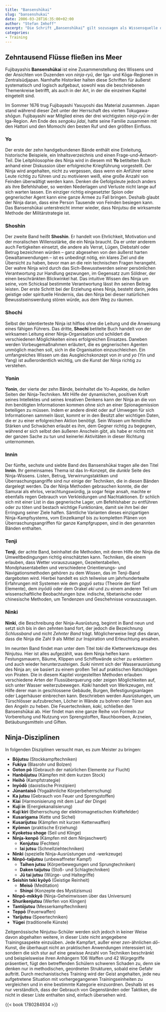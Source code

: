 ```yaml
---
title: "Bansenshūkai"
slug: "bansenshukai"
date: 2006-03-28T16:35:00+02:00
author: "Stefan Imhoff"
excerpt: "Die Schrift „Bansenshūkai“ gilt sozusagen als Wissensquelle der ninja. In den zehn Bänden wird ein guter Querschnitt durch alle Trainingsbereiche der ninja geboten, von Techniken über Strategie und Taktik bis hin zu Führung einer ninja-Organisation."
categories:
- Training
---
```


## Zehntausend Flüsse fließen ins Meer

Fujibayashis **Bansenshūkai** ist eine Zusammenstellung des Wissens und der Ansichten von Duzenden von *ninja-ryū*, der Iga- und Kōga-Regionen in Zentralsüdjapan. Namhafte Historiker halten diese Schriften für äußerst systematisch und logisch aufgebaut, sowohl was die beschriebenen Themenkreise betrifft, als auch in der Art, in der die einzelnen Kapitel eingeteilt sind.

Im Sommer 1676 trug Fujibayashi Yasuyoshi das Material zusammen. Japan stand während dieser Zeit unter der Herrschaft des vierten Tokugawa-*shōgun*. Fujibayashi war Mitglied eines der drei wichtigsten *ninja-ryū* in der Iga-Region. Am Ende des *sengoku jidai*, hatte seine Familie zusammen mit den Hattori und den Momochi den besten Ruf und den größten Einfluss.


### Yo

Der erste der zehn handgebundenen Bände enthält eine Einleitung, historische Beispiele, ein Inhaltsverzeichnis und einen Frage-und-Antwort-Teil. Die Leitphilosophie des Ninja wird in diesem mit **Yo** betitelten Buch anhand einer Diskussion über erfolgreiche Kriegführung vorgestellt. Der Ninja wird angehalten, nicht zu vergessen, dass wenn ein Anführer seine Leute richtig zu führen und zu motivieren weiß, eine große Anzahl von Feinden überwältigt werden kann. Denken die Gefolgsleute jedoch anders als ihre Befehlshaber, so werden Niederlagen und Verluste nicht lange auf sich warten lassen. Ein einziger richtig eingesetzter Spion oder gegnerischer Agent kann eine ganze Armee zu Fall bringen. Deshalb glaubt der Ninja daran, dass eine Person Tausende von Feinden besiegen kann. Das Bansenshūkai unterstreicht immer wieder, dass Ninjutsu die wirksamste Methode der Militärstrategie ist.


### Shoshin

Der zweite Band heißt **Shoshin**. Er handelt von Ehrlichkeit, Motivation und der moralischen Willensstärke, die ein Ninja braucht. Da er unter anderem auch Fertigkeiten einsetzt, die andere als Verrat, Lügen, Diebstahl oder Betrug bezeichnen würden – ganz abgesehen von den äußerst harten Gewaltanwendungen – ist es unbedingt nötig, ein klares Ziel und die Übersicht zu haben, bevor man an die rein technischen Fragen herangeht. Der wahre Ninja wird durch das Sich-Bewusstwerden seiner persönlichen Verantwortung zur Handlung gezwungen, im Gegensatz zum Söldner, der einen beschränkten Blickwinkel hat. Das intuitive Wissen des Ninja um seine, vom Schicksal bestimmte Verantwortung lässt ihn seinen Beitrag leisten. Der erste Schritt bei der Erziehung eines Ninja, besteht darin, jedes geistige oder spirituelle Hindernis, das den Ninja bei dieser natürlichen Bewusstseinswerdung stören würde, aus dem Weg zu räumen.


### Shochi

Selbst der talentierteste Ninja ist hilflos ohne die Leitung und die Anweisung eines fähigen Führers. Das dritte, **Shochi** betitelte Buch handelt von der wirksamen Leitung einer Ninja-Organisation und schildert die verschiedenen Möglichkeiten eines erfolgreichen Einsatzes. Daneben werden Vorbeugemaßnahmen erläutert, die es gegnerischen Agenten unmöglich machen soll, sich in die Organisation einzuschleichen. Ein umfangreiches Wissen um das Ausgleichskonzept von *in* und *yo* (Yin und Yang) ist außerordentlich wichtig, um die Kunst der Ninja richtig zu verstehen.


### Yonin

**Yonin**, der vierte der zehn Bände, beinhaltet die Yo-Aspekte, die *hellen* Seiten der Ninja-Techniken. Mit Hilfe der dynamischen, positiven Kraft seines Intellektes und seines kreativen Denkens kann der Ninja an die von ihm benötigten Informationen kommen ohne sich an einer Spionagemission beteiligen zu müssen. Indem er andere direkt oder auf Umwegen für sich Informationen sammeln lässt, kommt er in den Besitzt aller wichtigen Daten, die er zu einer erfolgreichen Aktion benötigt. Sein Wissen um feindliche Stärken und Schwächen erlaubt es ihm, dem Gegner richtig zu begegnen, während er sich selbst den äußeren Anschein gibt, als habe er nichts mit der ganzen Sache zu tun und keinerlei Aktivitäten in dieser Richtung unternommen.


### Innin

Der fünfte, sechste und siebte Band des Bansenshūkai tragen alle den Titel **Innin**. Ihr gemeinsames Thema ist das In-Konzept, die *dunkle* Seite des Ninja-Wissens. Listen, Betrug, Verwirrungstaktiken und Überraschungsangriffe sind nur einige der Techniken, die in diesen Bänden dargelegt werden. Da der Ninja Methoden gebrauchen konnte, die der Samurai als ehrlos, verachtungswürdig, ja sogar feige ansah, machte er ebenfalls regen Gebrauch von Verkleidungen und Nachtaktionen. Er schlich sich mit einer List in das gegnerische Lager, um Befehlshaber zu entführen oder zu töten und bestach wichtige Funktionäre, damit sie ihm bei der Erringung seiner Ziele halfen. Sämtliche Varianten dieses einzigartigen Ninja-Kampfsystems, vom Einzelkampf bis zu kompletten Plänen von Überraschungsangriffen für ganze Kampfgruppen, sind in den genannten Bänden enthalten.


### Tenji

**Tenji**, der achte Band, beinhaltet die Methoden, mit deren Hilfe der Ninja die Umweltbedingungen richtig einschätzten kann. Techniken, die einem erlauben, dass Wetter vorauszusagen, Gezeitentabellen, Mondphasentabellen und verschiedene Orientierungs- und Navigationsmethoden gehören zu dem Wissen, das im Tenji-Band dargeboten wird. Hierbei handelt es sich teilweise um jahrhundertealte Erfahrungen mit Systemen wie dem *gogyō setsu* (Theorie der fünf Elemente), dem *inyōdō* oder dem Orakel *eki* und zu einem anderen Teil um wissenschaftliche Beobachtungen bzw. indische, tibetanische oder chinesische Methoden, um Tendenzen und Geschehnisse vorauszusagen.


### Ninki

**Ninki**, die Beschreibung der Ninja-Ausrüstung, beginnt in Band neun und setzt sich bis in den zehnten band fort, der jedoch die Bezeichnung *Schlussband* und nicht *Zehnter Band* trägt. Möglicherweise liegt dies daran, dass die Ninja die Zahl 9 als Mittel zur Inspiration und Erleuchtung ansahen.

Im neunten Band findet man unter dem Titel *toki* die Kletterwerkzeuge des Ninjutsu. Hier ist alles aufgezählt, was dem Ninja helfen kann Festungsmauern, Bäume, Klippen und Schiffswände sicher zu erklettern und auch wieder herunterzusteigen. *Suiki* nimmt sich der Wasserausrüstung des Ninja an; sie basiert zu einem großen Teil auf praktischen Ratschlägen von Piraten. Die in diesem Kapitel vorgestellten Methoden erlauben verschiedene Arten der Flussüberquerung oder zeigen Möglichkeiten auf, sich unter Wasser weiterzubewegen. *Kaiki* handelt von Werkzeugen, mit Hilfe derer man in geschlossene Gebäude, Burgen, Befestigungsanlagen oder Lagerhäuser einbrechen kann. Beschrieben werden Ausrüstungen, um Türschlösser aufzubrechen, Löcher in Wände zu bohren oder Türen aus den Angeln zu heben. Die Feuertechniken, *kaki*, schließen den Bansenshūkai ab. Hier findet man eine ganze Reihe von Formeln zur Vorbereitung und Nutzung von Sprengstoffen, Rauchbomben, Arzneien, Betäubungsmitteln und Giften.


## Ninja-Disziplinen

In folgenden Disziplinen versucht man, es zum Meister zu bringen:

- **Bōjutsu** (Stockkampftechniken)
- **Fukiya** (Blasrohr und Bolzen)
- **Goton pō** (Gebrauch der natürlichen Elemente zur Flucht)
- **Hanbōjutsu** (Kämpfen mit dem kurzen Stock)
- **Heihō** (Kampfstrategie)
- **Inyōdō** (daoistische Prinzipien)
- **Jūnantaisō** (Yogaähnliche Körperbeherrschung)
- **Ka jutsu** (Gebrauch von Feuer und Sprengstoffen)
- **Kiai** (Harmonisierung mit dem Lauf der Dinge)
- **Kuji in** (Energiekanalisierung)
- **Kuji kiri** (Beherrschung der elektromagnetischen Kräftefelder)
- **Kusarigama** (Kette und Sichel)
- **Kusarijutsu** (Kämpfen mit kurzen Kettenwaffen)
- **Kyōmon** (praktische Erziehung)
- **Kyoketsu shoge** (Seil und Klinge)
- **Ninja-kenpō** (Kämpfen mit dem Ninjaschwert)
	- **Kenjutsu** (Fechten)
	- **Iai jutsu** (Schnellziehtechniken)
- **Ninki** (spezielle Ninja-Ausrüstungen und -werkzeuge)
- **Ninpō-taijutsu** (unbewaffneter Kampf)
	- **Taihen jutsu** (Körperbewegungen und Sprungtechniken)
	- **Daken taijutsu** (Stoß- und Schlagtechniken)
	- **Jū tai jutsu** (Würge- und Haltegriffe)
- **Seishin teki kyōyō** (Geistige Reinheit)
	- **Meisō** (Meditation)
	- **Shinpi** (Konzepte des Mystizismus)
- **Ninpō-mikkyō** (Ninja-Geheimwissen über das Universum)
- **Shurikenjutsu** (Werfen von Klingen)
- **Tantōjutsu** (Messerkampftechniken)
- **Teppō** (Feuerwaffen)
- **Yarijutsu** (Speertechniken)
- **Yūgei** (traditionelle Künste)

Zeitgenössische Ninjutsu-Schüler werden sich jedoch in keiner Weise davon abgehalten weitere, in dieser Liste nicht angegebene Trainingsaspekte einzuüben. Jede Kampfart, außer einer *zen*-ähnlichen *dō*-Kunst, die überhaupt nicht an praktischen Anwendungen interessiert ist, sondern die sich stur auf eine gewisse Anzahl von Techniken beschränkt und beispielsweise ihren Anhängern 106 Waffen und 42 Würgegriffe präsentiert, fügt den betreffenden Schülern schweren Schaden zu, denn sie denken nur in methodischen, geordneten Strukturen, sobald eine Gefahr auftritt. Durch mechanistisches Training wird der Geist angehalten, jede neu aufgetretene Situation mit vorhergegangenen Trainingseinheiten zu vergleichen und in eine bestimmte Kategorie einzuordnen. Deshalb ist es nur verständlich, dass der Gebrauch von Gegenständen oder Taktiken, die nicht in dieser Liste enthalten sind, einfach übersehen wird.

{{< book 1780284934 >}}
